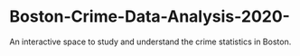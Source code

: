 # Boston-Crime-Data-Analysis-2020-
An interactive space to study and understand the crime statistics in Boston.
